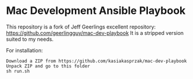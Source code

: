 # Mac Development Ansible Playbook
This repository is a fork of Jeff Geerlings excellent repository: https://github.com/geerlingguy/mac-dev-playbook It is a stripped version suited to my needs.

For installation:

```
Download a ZIP from https://github.com/kasiakasprzak/mac-dev-playbook
Unpack ZIP and go to this folder
sh run.sh
```
